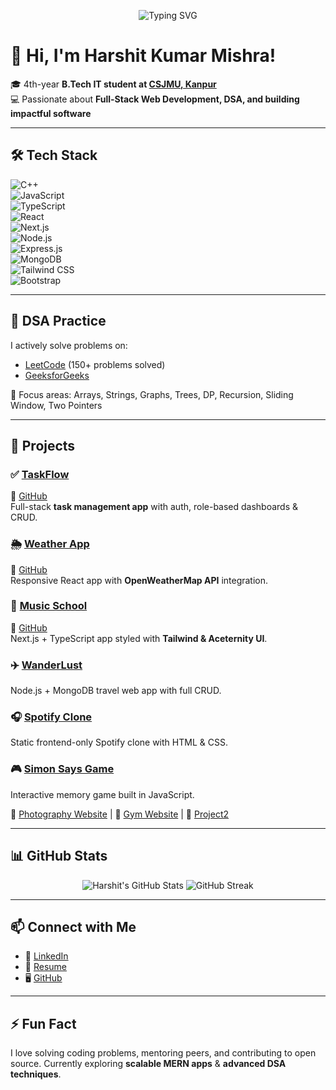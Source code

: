 <p align="center">
  <img src="https://readme-typing-svg.herokuapp.com?font=Fira+Code&pause=1000&color=38B2AC&center=true&vCenter=true&width=500&lines=Full+Stack+Developer;MERN+Stack+Enthusiast;DSA+Problem+Solver;Open+Source+Contributor" alt="Typing SVG" />
</p>

# 👋 Hi, I'm Harshit Kumar Mishra!  

🎓 4th-year **B.Tech IT student at [CSJMU, Kanpur](https://csjmu.ac.in/)**  
💻 Passionate about **Full-Stack Web Development, DSA, and building impactful software**  

---

## 🛠️ Tech Stack  

![C++](https://img.shields.io/badge/C++-00599C?style=for-the-badge&logo=cplusplus&logoColor=white)  
![JavaScript](https://img.shields.io/badge/JavaScript-F7E017?style=for-the-badge&logo=javascript&logoColor=black)  
![TypeScript](https://img.shields.io/badge/TypeScript-3178C6?style=for-the-badge&logo=typescript&logoColor=white)  
![React](https://img.shields.io/badge/React-20232A?style=for-the-badge&logo=react&logoColor=61DAFB)  
![Next.js](https://img.shields.io/badge/Next.js-000000?style=for-the-badge&logo=nextdotjs&logoColor=white)  
![Node.js](https://img.shields.io/badge/Node.js-43853D?style=for-the-badge&logo=node.js&logoColor=white)  
![Express.js](https://img.shields.io/badge/Express.js-404D59?style=for-the-badge)  
![MongoDB](https://img.shields.io/badge/MongoDB-4EA94B?style=for-the-badge&logo=mongodb&logoColor=white)  
![Tailwind CSS](https://img.shields.io/badge/Tailwind_CSS-38B2AC?style=for-the-badge&logo=tailwind-css&logoColor=white)  
![Bootstrap](https://img.shields.io/badge/Bootstrap-563D7C?style=for-the-badge&logo=bootstrap&logoColor=white)  

---

## 📘 DSA Practice  

I actively solve problems on:  
- [LeetCode](https://leetcode.com/u/Harshit2531/) (150+ problems solved)  
- [GeeksforGeeks](https://www.geeksforgeeks.org/user/harshitkumarnbyi/)  

🔎 Focus areas: Arrays, Strings, Graphs, Trees, DP, Recursion, Sliding Window, Two Pointers  

---

## 🚀 Projects  

### ✅ [TaskFlow](https://taskflow-frontend-fbvt.onrender.com/)  
🔗 [GitHub](https://github.com/Harshit-1264/taskflow)  
Full-stack **task management app** with auth, role-based dashboards & CRUD.  

### 🌦️ [Weather App](https://weather-app-iota-livid-71.vercel.app)  
🔗 [GitHub](https://github.com/Harshit-1264/Weather-App)  
Responsive React app with **OpenWeatherMap API** integration.  

### 🎵 [Music School](https://music-school-woad-zeta.vercel.app/)  
🔗 [GitHub](https://github.com/Harshit-1264/Music-School)  
Next.js + TypeScript app styled with **Tailwind & Aceternity UI**.  

### ✈️ [WanderLust](https://github.com/Harshit-1264/WanderLust)  
Node.js + MongoDB travel web app with full CRUD.  

### 🎧 [Spotify Clone](https://github.com/Harshit-1264/Spotify-clone)  
Static frontend-only Spotify clone with HTML & CSS.  

### 🎮 [Simon Says Game](https://github.com/Harshit-1264/Simon-Says-Game)  
Interactive memory game built in JavaScript.  

📸 [Photography Website](https://github.com/Harshit-1264/Photography-website) | 💪 [Gym Website](https://github.com/Harshit-1264/Gym-Website) | 🧪 [Project2](https://github.com/Harshit-1264/Project2)  

---

## 📊 GitHub Stats  

<p align="center">
  <img src="https://github-readme-stats.vercel.app/api?username=Harshit-1264&show_icons=true&theme=tokyonight" alt="Harshit's GitHub Stats" />
  <img src="https://github-readme-streak-stats.herokuapp.com/?user=Harshit-1264&theme=tokyonight" alt="GitHub Streak" />
</p>

---

## 📫 Connect with Me  

- 💼 [LinkedIn](https://www.linkedin.com/in/harshitkm-)  
- 🧾 [Resume]([https://drive.google.com/file/d/1PPNeXQ-hQtxJhsjsFuZLZCT4PUAvyoDk/view?usp=drivesdk](https://drive.google.com/file/d/1JYgGiT8RStrEW-FtT_T9prJOetKR_HLi/view?usp=drive_link))  
- 🖥️ [GitHub](https://github.com/Harshit-1264)  

---

## ⚡ Fun Fact  
I love solving coding problems, mentoring peers, and contributing to open source. Currently exploring **scalable MERN apps** & **advanced DSA techniques**.  
